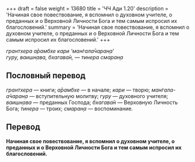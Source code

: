 +++
draft = false
weight = 13680
title = 'ЧЧ Ади 1.20'
description = 'Начиная свое повествование, я вспомнил о духовном учителе, о преданных и о Верховной Личности Бога и тем самым испросил их благословений.'
summary = 'Начиная свое повествование, я вспомнил о духовном учителе, о преданных и о Верховной Личности Бога и тем самым испросил их благословений.'
+++

_грантхера а̄рамбхе кари ‘ман̇гала̄чаран̣а’  
гуру, ваишн̣ава, бхагава̄н, — тинера смаран̣а_

## Пословный перевод

_грантхера_ — книги; _а̄рамбхе_ — в начале; _кари_ — творю; _ман̇гала_\-_а̄чаран̣а_ — вступительную молитву; _гуру_ — духовного учителя; _ваишн̣ава_ — преданных Господа; _бхагава̄н_ — Верховную Личность Бога; _тинера_ — троих; _смаран̣а_ — воспоминание.

## Перевод

**Начиная свое повествование, я вспомнил о духовном учителе, о преданных и о Верховной Личности Бога и тем самым испросил их благословений.**
